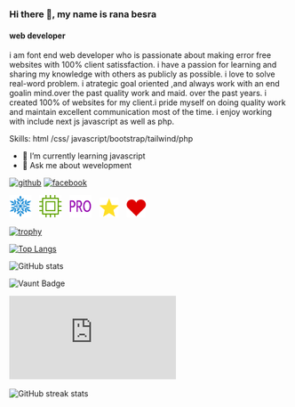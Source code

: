 ### Hi there 👋, my name is rana besra
#### web developer
i am font end web developer who is passionate about making error free websites with 100% client satissfaction. i have a passion for learning and sharing my knowledge with others as publicly as possible. i love to solve real-word problem. i atrategic goal oriented ,and always work with an end goalin mind.over the past quality work and maid. over the past years. i created 100% of websites for my client.i pride myself on doing quality work and maintain excellent communication most of the time. i enjoy working with include next js javascript as well as php. 

Skills: html /css/ javascript/bootstrap/tailwind/php

- 🌱 I’m currently learning javascript 
- 💬 Ask me about wevelopment 


[<img src='https://cdn.jsdelivr.net/npm/simple-icons@3.0.1/icons/github.svg' alt='github' height='40'>](https://github.com/https://github.com/ranabesra/ranabesra/edit/main/README.md)  [<img src='https://cdn.jsdelivr.net/npm/simple-icons@3.0.1/icons/facebook.svg' alt='facebook' height='40'>](https://www.facebook.com/https://www.facebook.com/profile.php?id=61552299272546)  

<a href='https://archiveprogram.github.com/'><img src='https://raw.githubusercontent.com/acervenky/animated-github-badges/master/assets/acbadge.gif' width='40' height='40'></a> <a href='https://docs.github.com/en/developers'><img src='https://raw.githubusercontent.com/acervenky/animated-github-badges/master/assets/devbadge.gif' width='40' height='40'></a> <a href='https://github.com/pricing'><img src='https://raw.githubusercontent.com/acervenky/animated-github-badges/master/assets/pro.gif' width='40' height='40'></a> <a href='https://stars.github.com/'><img src='https://raw.githubusercontent.com/acervenky/animated-github-badges/master/assets/starbadge.gif' width='35' height='35'></a> <a href='https://docs.github.com/en/github/supporting-the-open-source-community-with-github-sponsors'><img src='https://raw.githubusercontent.com/acervenky/animated-github-badges/master/assets/sponsorbadge.gif' width='35' height='35'></a> 

[![trophy](https://github-profile-trophy.vercel.app/?username=https://github.com/ranabesra/ranabesra/edit/main/README.md)](https://github.com/ryo-ma/github-profile-trophy)

[![Top Langs](https://github-readme-stats.vercel.app/api/top-langs/?username=https://github.com/ranabesra/ranabesra/edit/main/README.md)](https://github.com/anuraghazra/github-readme-stats)

![GitHub stats](https://github-readme-stats.vercel.app/api?username=https://github.com/ranabesra/ranabesra/edit/main/README.md&show_icons=true&count_private=true)  

![Vaunt Badge](https://api.vaunt.dev/v1/github/entities/https://github.com/ranabesra/ranabesra/edit/main/README.md/contributions?format=svg&private=true)  

![GitHub metrics](https://metrics.lecoq.io/https://github.com/ranabesra/ranabesra/edit/main/README.md)  

![GitHub streak stats](https://streak-stats.demolab.com/?user=https://github.com/ranabesra/ranabesra/edit/main/README.md)  

